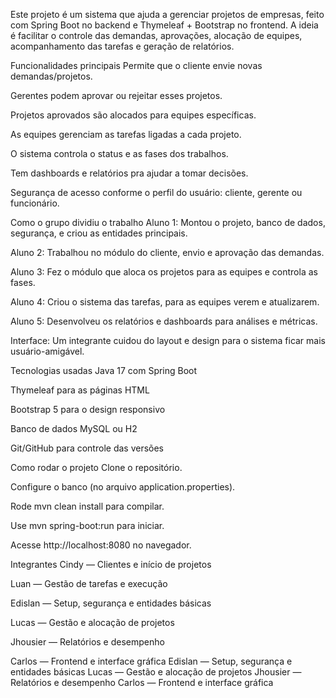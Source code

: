 Este projeto é um sistema que ajuda a gerenciar projetos de empresas, feito com Spring Boot no backend e Thymeleaf + Bootstrap no frontend. A ideia é facilitar o controle das demandas, aprovações, alocação de equipes, acompanhamento das tarefas e geração de relatórios.

Funcionalidades principais
Permite que o cliente envie novas demandas/projetos.

Gerentes podem aprovar ou rejeitar esses projetos.

Projetos aprovados são alocados para equipes específicas.

As equipes gerenciam as tarefas ligadas a cada projeto.

O sistema controla o status e as fases dos trabalhos.

Tem dashboards e relatórios pra ajudar a tomar decisões.

Segurança de acesso conforme o perfil do usuário: cliente, gerente ou funcionário.

Como o grupo dividiu o trabalho
Aluno 1: Montou o projeto, banco de dados, segurança, e criou as entidades principais.

Aluno 2: Trabalhou no módulo do cliente, envio e aprovação das demandas.

Aluno 3: Fez o módulo que aloca os projetos para as equipes e controla as fases.

Aluno 4: Criou o sistema das tarefas, para as equipes verem e atualizarem.

Aluno 5: Desenvolveu os relatórios e dashboards para análises e métricas.

Interface: Um integrante cuidou do layout e design para o sistema ficar mais usuário-amigável.

Tecnologias usadas
Java 17 com Spring Boot

Thymeleaf para as páginas HTML

Bootstrap 5 para o design responsivo

Banco de dados MySQL ou H2

Git/GitHub para controle das versões

Como rodar o projeto
Clone o repositório.

Configure o banco (no arquivo application.properties).

Rode mvn clean install para compilar.

Use mvn spring-boot:run para iniciar.

Acesse http://localhost:8080 no navegador.

Integrantes
Cindy — Clientes e início de projetos

Luan — Gestão de tarefas e execução

Edislan — Setup, segurança e entidades básicas

Lucas — Gestão e alocação de projetos

Jhousier — Relatórios e desempenho

Carlos — Frontend e interface gráfica
Edislan — Setup, segurança e entidades básicas
Lucas — Gestão e alocação de projetos
Jhousier — Relatórios e desempenho
Carlos — Frontend e interface gráfica
